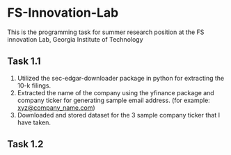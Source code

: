 # FS-Innovation-Lab
This is the programming task for summer research position at the FS innovation Lab, Georgia Institute of Technology

## Task 1.1
1. Utilized the sec-edgar-downloader package in python for extracting the 10-k filings.
2. Extracted the name of the company using the yfinance package and company ticker for generating sample email address. (for example: xyz@company_name.com)
3. Downloaded and stored dataset for the 3 sample company ticker that I have taken.

## Task 1.2
